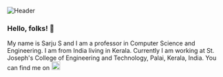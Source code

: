 ![Header](https://github.com/sarjus/sarjus/blob/master/readme.png "Header")
### Hello, folks! 👋
My name is Sarju S and I am a professor in Computer Science and Engineering. I am from India living in Kerala. Currently I am working at St. Joseph's College of Engineering and Technology, Palai, Kerala, India. You can find me on <a href="https://www.linkedin.com/in/sarju-s/"><img height="20" src="https://github.com/sarjus/sarjus/blob/master/linkedin.png?raw=true"></a>
<!--
**sarjus/sarjus** is a ✨ _special_ ✨ repository because its `README.md` (this file) appears on your GitHub profile.

Here are some ideas to get you started:

- 🔭 I’m currently working on ...
- 🌱 I’m currently learning ...
- 👯 I’m looking to collaborate on ...
- 🤔 I’m looking for help with ...
- 💬 Ask me about ...
- 📫 How to reach me: ...
- 😄 Pronouns: ...
- ⚡ Fun fact: ...
-->
